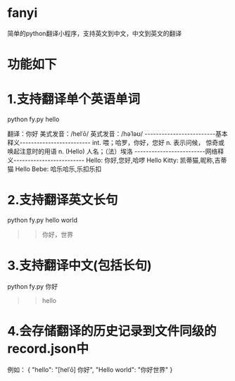 # fanyi
简单的python翻译小程序，支持英文到中文，中文到英文的翻译

# 功能如下
# 1.支持翻译单个英语单词
python fy.py hello
>>
翻译：你好
美式发音：/helˈō/
英式发音：/həˈləʊ/
-------------------------基本释义-------------------------
int. 喂；哈罗，你好，您好
n. 表示问候， 惊奇或唤起注意时的用语
n. (Hello) 人名；（法）埃洛
-------------------------网络释义-------------------------
Hello: 你好,您好,哈啰
Hello Kitty: 凯蒂猫,昵称,吉蒂猫
Hello Bebe: 哈乐哈乐,乐扣乐扣

# 2.支持翻译英文长句
python fy.py hello world
>>你好，世界

# 3.支持翻译中文(包括长句)
python fy.py 你好
>>hello

# 4.会存储翻译的历史记录到文件同级的 record.json中
例如：
  {
      "hello": "[helˈō]  你好",
      "Hello world": "你好世界"
  }
